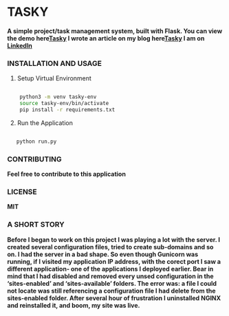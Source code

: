 # TASKY

**A simple project/task management system, built with Flask. You can view the demo here[Tasky](http://100.27.10.232:8000/) I wrote an article on my blog here[Tasky](https://open.substack.com/pub/gabrielhilarion/p/what-i-have-learned-while-creating?r=1mp4kx&utm_campaign=post&utm_medium=web) I am on [LinkedIn](https://www.linkedin.com/in/gabrielhilarion/)**


### INSTALLATION AND USAGE

1. Setup Virtual Environment

``` Bash

    python3 -m venv tasky-env
    source tasky-env/bin/activate
    pip install -r requirements.txt

```

2. Run the Application

``` Bash

   python run.py


```

### CONTRIBUTING
**Feel free to contribute to this application**

### LICENSE
**MIT**


### A SHORT STORY
**Before I began to work on this project I was playing a lot with the server. I created several configuration files, tried to create sub-domains and so on. I had the server in a bad shape. So even though Gunicorn was running, if I visited my application IP address, with the corect port  I saw a different application- one of the applications I deployed earlier. 
Bear in mind that I had disabled and removed every unsed configuration in the ‘sites-enabled’ and  ‘sites-available’ folders. The error was: a file I could not locate was still  referencing a configuration file I had delete from the sites-enabled folder. After several hour of frustration I uninstalled NGINX and reinstalled it, and boom, my site was live.**